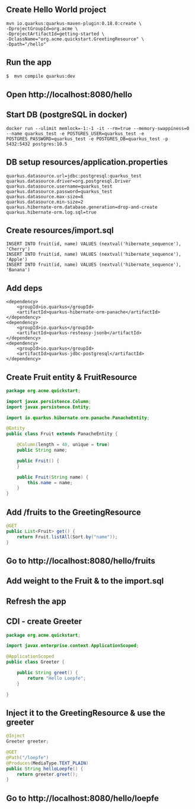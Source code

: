 ## Create Hello World project
```
mvn io.quarkus:quarkus-maven-plugin:0.18.0:create \
-DprojectGroupId=org.acme \
-DprojectArtifactId=getting-started \
-DclassName="org.acme.quickstart.GreetingResource" \
-Dpath="/hello"
```
## Run the app
```bash
$  mvn compile quarkus:dev
```

## Open http://localhost:8080/hello

## Start DB (postgreSQL in docker)
```
docker run --ulimit memlock=-1:-1 -it --rm=true --memory-swappiness=0 --name quarkus_test -e POSTGRES_USER=quarkus_test -e POSTGRES_PASSWORD=quarkus_test -e POSTGRES_DB=quarkus_test -p 5432:5432 postgres:10.5
```

## DB setup resources/application.properties
```
quarkus.datasource.url=jdbc:postgresql:quarkus_test
quarkus.datasource.driver=org.postgresql.Driver
quarkus.datasource.username=quarkus_test
quarkus.datasource.password=quarkus_test
quarkus.datasource.max-size=8
quarkus.datasource.min-size=2
quarkus.hibernate-orm.database.generation=drop-and-create
quarkus.hibernate-orm.log.sql=true
```

## Create resources/import.sql
```
INSERT INTO fruit(id, name) VALUES (nextval('hibernate_sequence'), 'Cherry')
INSERT INTO fruit(id, name) VALUES (nextval('hibernate_sequence'), 'Apple')
INSERT INTO fruit(id, name) VALUES (nextval('hibernate_sequence'), 'Banana')
```

## Add deps
```
<dependency>
    <groupId>io.quarkus</groupId>
    <artifactId>quarkus-hibernate-orm-panache</artifactId>
</dependency>
<dependency>
    <groupId>io.quarkus</groupId>
    <artifactId>quarkus-resteasy-jsonb</artifactId>
</dependency>
<dependency>
    <groupId>io.quarkus</groupId>
    <artifactId>quarkus-jdbc-postgresql</artifactId>
</dependency>
```

## Create Fruit entity & FruitResource
```java
package org.acme.quickstart;

import javax.persistence.Column;
import javax.persistence.Entity;

import io.quarkus.hibernate.orm.panache.PanacheEntity;

@Entity
public class Fruit extends PanacheEntity {

    @Column(length = 40, unique = true)
    public String name;

    public Fruit() {
    }

    public Fruit(String name) {
        this.name = name;
    }
}
```


## Add /fruits to the GreetingResource
```java
@GET
public List<Fruit> get() {
    return Fruit.listAll(Sort.by("name"));
}
```

## Go to http://localhost:8080/hello/fruits

## Add weight to the Fruit & to the import.sql

## Refresh the app

## CDI - create Greeter
```java
package org.acme.quickstart;

import javax.enterprise.context.ApplicationScoped;

@ApplicationScoped
public class Greeter {

    public String greet() {
        return "Hello Loepfe";
    }

}
```

## Inject it to the GreetingResource & use the greeter
```java
@Inject
Greeter greeter;

@GET
@Path("/loepfe")
@Produces(MediaType.TEXT_PLAIN)
public String helloLoepfe() {
    return greeter.greet();
}
```
## Go to http://localhost:8080/hello/loepfe
